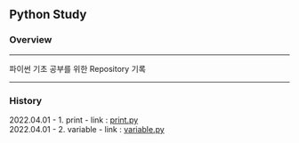 ## Python Study

### Overview

---

파이썬 기초 공부를 위한 Repository 기록

---

### History

2022.04.01 - 1. print - link : [print.py](print.py)  
2022.04.01 - 2. variable - link : [variable.py](variable.py)
